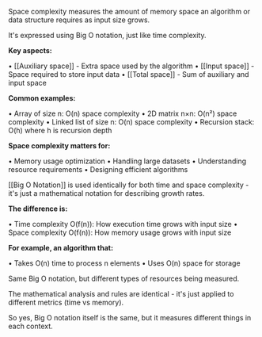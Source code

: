 Space complexity measures the amount of memory space an algorithm or data structure requires as input size grows.

It's expressed using Big O notation, just like time complexity.

**Key aspects:**

• [[Auxiliary space]] - Extra space used by the algorithm
• [[Input space]] - Space required to store input data
• [[Total space]] - Sum of auxiliary and input space

**Common examples:**

• Array of size n: O(n) space complexity
• 2D matrix n×n: O(n²) space complexity
• Linked list of size n: O(n) space complexity
• Recursion stack: O(h) where h is recursion depth

**Space complexity matters for:**

• Memory usage optimization
• Handling large datasets
• Understanding resource requirements
• Designing efficient algorithms

[[Big O Notation]] is used identically for both time and space complexity - it's just a mathematical notation for describing growth rates.

**The difference is:**

• Time complexity O(f(n)): How execution time grows with input size
• Space complexity O(f(n)): How memory usage grows with input size

**For example, an algorithm that:**

• Takes O(n) time to process n elements
• Uses O(n) space for storage

Same Big O notation, but different types of resources being measured.

The mathematical analysis and rules are identical - it's just applied to different metrics (time vs memory).

So yes, Big O notation itself is the same, but it measures different things in each context.
